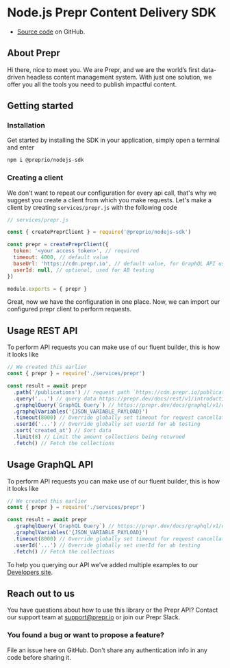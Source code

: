 # Node.js Prepr Content Delivery SDK

- [Source code](https://github.com/preprio/nodejs-sdk) on GitHub.

## About Prepr

Hi there, nice to meet you. We are Prepr, and we are the world’s first data-driven headless content management system. With just one solution, we offer you all the tools you need to publish impactful content.

## Getting started

### Installation

Get started by installing the SDK in your application, simply open a terminal and enter

```bash
npm i @preprio/nodejs-sdk
```

### Creating a client

We don't want to repeat our configuration for every api call, that's why we suggest you create a client from which you make requests. Let's make a client by creating `services/prepr.js` with the following code

```js
// services/prepr.js

const { createPreprClient } = require('@preprio/nodejs-sdk')

const prepr = createPreprClient({
  token: '<your access token>', // required
  timeout: 4000, // default value
  baseUrl: 'https://cdn.prepr.io', // default value, for GraphQL API use https://graphql.prepr.io/graphql
  userId: null, // optional, used for AB testing
})

module.exports = { prepr }
```

Great, now we have the configuration in one place. Now, we can import our configured prepr client to perform requests.

## Usage REST API

To perform API requests you can make use of our fluent builder, this is how it looks like

```js
// We created this earlier
const { prepr } = require('./services/prepr')

const result = await prepr
  .path('/publications') // request path `https://cdn.prepr.io/publications`
  .query('...') // query data https://prepr.dev/docs/rest/v1/introduction
  .graphqlQuery(`GraphQL Query`) // https://prepr.dev/docs/graphql/v1/collection-introduction
  .graphqlVariables('{JSON_VARIABLE_PAYLOAD}')
  .timeout(8000) // Override globally set timeout for request cancellation
  .userId('...') // Override globally set userId for ab testing
  .sort('created_at') // Sort data
  .limit(8) // Limit the amount collections being returned
  .fetch() // Fetch the collections
```

## Usage GraphQL API

To perform API requests you can make use of our fluent builder, this is how it looks like

```js
// We created this earlier
const { prepr } = require('./services/prepr')

const result = await prepr
  .graphqlQuery(`GraphQL Query`) // https://prepr.dev/docs/graphql/v1/collection-introduction
  .graphqlVariables('{JSON_VARIABLE_PAYLOAD}')
  .timeout(8000) // Override globally set timeout for request cancellation
  .userId('...') // Override globally set userId for ab testing
  .fetch() // Fetch the collections
```

To help you querying our API we've added multiple examples to our [Developers site](https://prepr.dev).

## Reach out to us

You have questions about how to use this library or the Prepr API?
Contact our support team at support@prepr.io or join our Prepr Slack.

### You found a bug or want to propose a feature?

File an issue here on GitHub. Don't share any authentication info in any code before sharing it.

